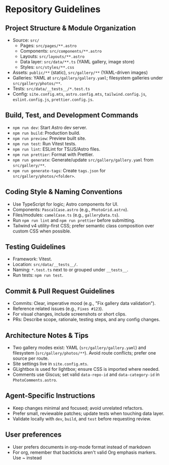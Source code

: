 # Repository Guidelines

## Project Structure & Module Organization
- Source: `src/`
  - Pages: `src/pages/**.astro`
  - Components: `src/components/**.astro`
  - Layouts: `src/layouts/**.astro`
  - Data layer: `src/data/**.ts` (YAML gallery, image store)
  - Styles: `src/styles/**.css`
- Assets: `public/**` (static), `src/gallery/**` (YAML-driven images)
- Galleries: YAML at `src/gallery/gallery.yaml`; filesystem galleries under `src/gallery/photos/**`.
- Tests: `src/data/__tests__/*.test.ts`
- Config: `site.config.mts`, `astro.config.mts`, `tailwind.config.js`, `eslint.config.js`, `prettier.config.js`.

## Build, Test, and Development Commands
- `npm run dev`: Start Astro dev server.
- `npm run build`: Production build.
- `npm run preview`: Preview built site.
- `npm run test`: Run Vitest tests.
- `npm run lint`: ESLint for TS/JS/Astro files.
- `npm run prettier`: Format with Prettier.
- `npm run generate`: Generate/update `src/gallery/gallery.yaml` from `src/gallery/**`.
- `npm run generate-tags`: Create `tags.json` for `src/gallery/photos/<folder>`.

## Coding Style & Naming Conventions
- Use TypeScript for logic; Astro components for UI.
- Components: `PascalCase.astro` (e.g., `PhotoGrid.astro`).
- Files/modules: `camelCase.ts` (e.g., `galleryData.ts`).
- Run `npm run lint` and `npm run prettier` before submitting.
- Tailwind v4 utility-first CSS; prefer semantic class composition over custom CSS when possible.

## Testing Guidelines
- Framework: Vitest.
- Location: `src/data/__tests__/`.
- Naming: `*.test.ts` next to or grouped under `__tests__`.
- Run tests: `npm run test`.

## Commit & Pull Request Guidelines
- Commits: Clear, imperative mood (e.g., "Fix gallery data validation").
- Reference related issues (e.g., `Fixes #123`).
- For visual changes, include screenshots or short clips.
- PRs: Describe scope, rationale, testing steps, and any config changes.

## Architecture Notes & Tips
- Two gallery modes exist: YAML (`src/gallery/gallery.yaml`) and filesystem (`src/gallery/photos/**`). Avoid route conflicts; prefer one source per route.
- Site settings live in `site.config.mts`.
- GLightbox is used for lightbox; ensure CSS is imported where needed.
- Comments use Giscus; set valid `data-repo-id` and `data-category-id` in `PhotoComments.astro`.

## Agent-Specific Instructions
- Keep changes minimal and focused; avoid unrelated refactors.
- Prefer small, reviewable patches; update tests when touching data layer.
- Validate locally with `dev`, `build`, and `test` before requesting review.

## User preferences
- User prefers documents in org-mode format instead of markdown
- For org, remember that backticks aren't valid Org emphasis markers. Use ~ instead  
